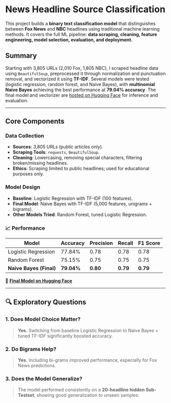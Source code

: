 # News Headline Source Classification

This project builds a **binary text classification model** that distinguishes between **Fox News** and **NBC** headlines using traditional machine learning methods. It covers the full ML pipeline: **data scraping, cleaning, feature engineering, model selection, evaluation, and deployment.**

## Summary

Starting with 3,805 URLs (2,010 Fox, 1,805 NBC), I scraped headline data using `BeautifulSoup`, preprocessed it through normalization and punctuation removal, and vectorized it using **TF-IDF**. Several models were tested (logistic regression, random forest, and Naive Bayes), with **multinomial Naive Bayes** achieving the best performance at **79.04% accuracy**. The final model and vectorizer are [hosted on Hugging Face](https://huggingface.co/nehirsunargs/nb-model) for inference and evaluation.

---

## Core Components

### Data Collection

* **Sources**: 3,805 URLs (public articles only).
* **Scraping Tools**: `requests`, `BeautifulSoup`.
* **Cleaning**: Lowercasing, removing special characters, filtering broken/missing headlines.
* **Ethics**: Scraping limited to public headlines; used for educational purposes only.

### Model Design

* **Baseline**: Logistic Regression with TF-IDF (100 features).
* **Final Model**: Naive Bayes with TF-IDF (5,000 features, unigrams + bigrams).
* **Other Models Tried**: Random Forest, tuned Logistic Regression.

### 📈 Performance

| Model                   | Accuracy   | Precision | Recall   | F1 Score |
| ----------------------- | ---------- | --------- | -------- | -------- |
| Logistic Regression     | 77.84%     | 0.78      | 0.78     | 0.78     |
| Random Forest           | 75.15%     | 0.75      | 0.75     | 0.75     |
| **Naive Bayes (Final)** | **79.04%** | **0.80**  | **0.79** | **0.79** |

🔗 **[Final Model on Hugging Face](https://huggingface.co/nehirsunargs/nb-model)**

---

## 🔍 Exploratory Questions

### 1. Does Model Choice Matter?

> **Yes.** Switching from baseline Logistic Regression to Naive Bayes + tuned TF-IDF significantly boosted accuracy.

### 2. Do Bigrams Help?

> **Yes.** Including bi-grams improved performance, especially for Fox News predictions.

### 3. Does the Model Generalize?

> The model performed consistently on a **20-headline hidden Sub-Testset**, showing good generalization to unseen samples.
